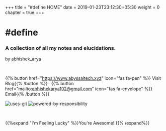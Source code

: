+++
title = "#define HOME"
date = 2019-01-23T23:12:30+05:30
weight = 0
chapter = true
+++

# #define

### A collection of all my notes and elucidations.

by [abhishek_arya](https://www.github.com/abhishekarya1)

<br>


{{% button href="https://www.abyssaltech.xyz" icon="fas fa-pen" %}} Visit Blog{{% /button %}} &nbsp;
{{% button href="mailto:abhishekarya102@gmail.com" icon="fas fa-envelope" %}} Email{{% /button %}}

![uses-git](https://forthebadge.com/images/badges/uses-git.svg)
![powered-by-responsibility](https://forthebadge.com/images/badges/powered-by-responsibility.svg)

<br>

{{%expand "I'm Feeling Lucky" %}}You're Awesome! {{% /expand%}}

 